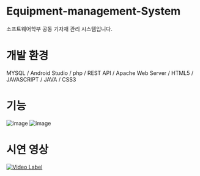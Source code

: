# Equipment-management-System
소프트웨어학부 공동 기자재 관리 시스템입니다.

# 개발 환경
MYSQL / Android Studio / php / REST API / Apache Web Server / HTML5 / JAVASCRIPT / JAVA / CSS3

# 기능
![image](https://user-images.githubusercontent.com/54186647/63215429-2b107c80-c161-11e9-91f7-dbcc9435be17.png)
![image](https://user-images.githubusercontent.com/54186647/63215436-4c716880-c161-11e9-961f-c08b52b4476d.png)

# 시연 영상
[![Video Label](http://img.youtube.com/vi/loxlIduxg_o/0.jpg)](https://www.youtube.com/watch?v=loxlIduxg_o&feature=youtu.be)
